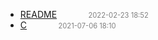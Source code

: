   - [README]()<span style="padding-left:2em;color:orange"></span><span style="color:gray;font-size:.8em;padding-left:2em">2022-02-23 18:52</span>
  - [C](c)<span style="padding-left:2em;color:orange"></span><span style="color:gray;font-size:.8em;padding-left:2em">2021-07-06 18:10</span>
